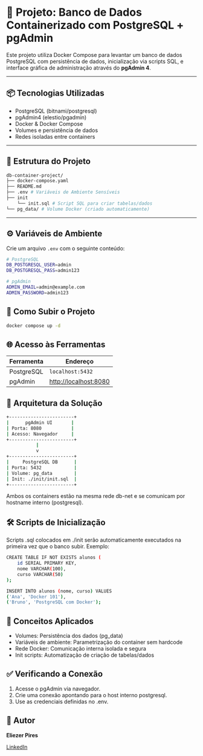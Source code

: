 # 🐘 Projeto: Banco de Dados Containerizado com PostgreSQL + pgAdmin

Este projeto utiliza Docker Compose para levantar um banco de dados PostgreSQL com persistência de dados, inicialização via scripts SQL, e interface gráfica de administração através do **pgAdmin 4**.

---

## 📦 Tecnologias Utilizadas

- PostgreSQL (bitnami/postgresql)
- pgAdmin4 (elestio/pgadmin)
- Docker & Docker Compose
- Volumes e persistência de dados
- Redes isoladas entre containers

---

## 📁 Estrutura do Projeto

````bash
db-container-project/
├── docker-compose.yaml
├── README.md
├── .env # Variáveis de Ambiente Sensíveis
├── init
    └── init.sql # Script SQL para criar tabelas/dados
└── pg_data/ # Volume Docker (criado automaticamente)
````

---

## ⚙️ Variáveis de Ambiente

Crie um arquivo `.env` com o seguinte conteúdo:

```bash
# PostgreSQL
DB_POSTGRESQL_USER=admin
DB_POSTGRESQL_PASS=admin123

# pgAdmin
ADMIN_EMAIL=admin@example.com
ADMIN_PASSWORD=admin123

```

## 🚀 Como Subir o Projeto

````bash
docker compose up -d
````

## 🌐 Acesso às Ferramentas

| Ferramenta | Endereço                                       |
| ---------- | ---------------------------------------------- |
| PostgreSQL | `localhost:5432`                               |
| pgAdmin    | [http://localhost:8080](http://localhost:8080) |

## 📡 Arquitetura da Solução

````bash
+------------------------+
|      pgAdmin UI       |
| Porta: 8080           |
| Acesso: Navegador     |
+------------------------+
           |
           v
+------------------------+
|     PostgreSQL DB      |
| Porta: 5432            |
| Volume: pg_data        |
| Init: ./init/init.sql  |
+------------------------+
````
Ambos os containers estão na mesma rede db-net e se comunicam por hostname interno (postgresql).

## 🛠️ Scripts de Inicialização
Scripts .sql colocados em ./init serão automaticamente executados na primeira vez que o banco subir. Exemplo:
````bash
CREATE TABLE IF NOT EXISTS alunos (
    id SERIAL PRIMARY KEY,
    nome VARCHAR(100),
    curso VARCHAR(50)
);

INSERT INTO alunos (nome, curso) VALUES
('Ana', 'Docker 101'),
('Bruno', 'PostgreSQL com Docker');
````

## 🧠 Conceitos Aplicados

- Volumes: Persistência dos dados (pg_data)
- Variáveis de ambiente: Parametrização do container sem hardcode
- Rede Docker: Comunicação interna isolada e segura
- Init scripts: Automatização de criação de tabelas/dados

## ✅ Verificando a Conexão

1. Acesse o pgAdmin via navegador.
2. Crie uma conexão apontando para o host interno postgresql.
3. Use as credenciais definidas no .env.

## 💼 Autor

**Eliezer Pires**  

[LinkedIn](https://www.linkedin.com/in/eliezer-pires-sre-devops-aws)

